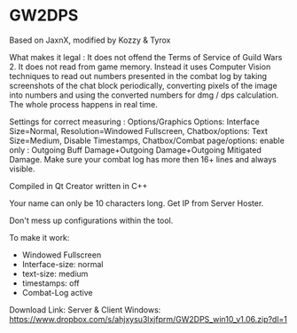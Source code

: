 # GW2DPS
Based on JaxnX, modified by Kozzy & Tyrox

What makes it legal : It does not offend the Terms of Service of Guild Wars 2. It does not read from game memory. Instead it uses Computer Vision techniques to read out numbers presented in the combat log by taking screenshots of the chat block periodically, converting pixels of the image into numbers and using the converted numbers for dmg / dps calculation. The whole process happens in real time.

Settings for correct measuring : Options/Graphics Options: Interface Size=Normal, Resolution=Windowed Fullscreen, Chatbox/options: Text Size=Medium, Disable Timestamps, Chatbox/Combat page/options: enable only : Outgoing Buff Damage+Outgoing Damage+Outgoing Mitigated Damage. Make sure your combat log has more then 16+ lines and always visible.

Compiled in Qt Creator written in C++

Your name can only be 10 characters long.
Get IP from Server Hoster.

Don't mess up configurations within the tool.

To make it work:
 - Windowed Fullscreen
 - Interface-size: normal
 - text-size: medium
 - timestamps: off
 - Combat-Log active
 
Download Link: Server & Client
Windows: https://www.dropbox.com/s/ahjxysu3lxjfprm/GW2DPS_win10_v1.06.zip?dl=1
